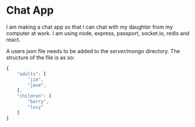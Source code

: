# Chat App

I am making a chat app so that I can chat with my daughter from my computer at work.
I am using node, express, passport, socket.io, redis and react.

A users json file needs to be added to the _server/mongo_ directory. The structure of the file is as so:

```javascript
{
    "adults": [
        "jim",
        "jane",
    ],
    "children": [
        "barry",
        "lucy"
    ]
}
```
